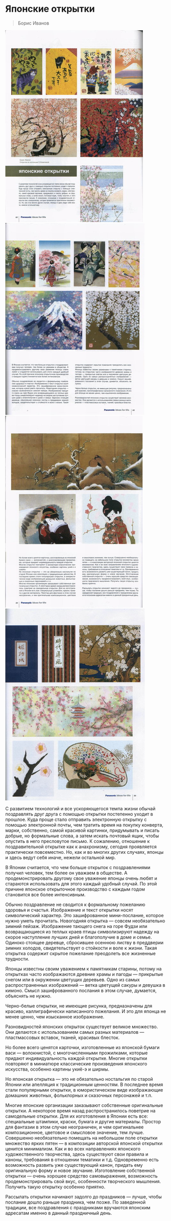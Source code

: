 # Японские открытки

> Борис Иванов

![](/assets/37.jpg)
![](/assets/38.jpg)
![](/assets/39.jpg)
![](/assets/40.jpg)

С развитием технологий и все ускоряющегося темпа жизни обычай поздравлять друг друга с помощью открытки постепенно уходит в прошлое. Куда проще стало отправить электронную открытку с помощью электронной почты, чем тратить время на покупку конверта, марки, собственно, самой красивой картинки, придумывать и писать добрые, но формальные слова, а затем искать почтовый ящик, чтобы опустить в него пресловутое письмо. К сожалению, отношение к поздравительной открытке как к анахронизму, сегодня проявляется практически повсеместно. Но, как и во многих других случаях, японцы и здесь ведут себя иначе, нежели остальной мир. 

В Японии считается, что чем больше открыток с поздравлениями получил человек, тем более он уважаем в обществе. А продемонстрировать другому свое уважение японцы очень любят и стараются использовать для этого каждый удобный случай. По этой причине японское открыточное производство с каждым годом становится все более интенсивным. 

Обычно поздравление не сводится к формальному пожеланию здоровья и счастья. Изображение и текст открытки носят символический характер. Это зашифрованное мини-послание, которое нужно уметь прочитать. Новогодняя открытка — совсем необязательно зимний пейзаж. Изображение тающего снега на горе Фудзи или возвращающиеся из теплых краев птицы символизируют надежду на скорое наступление лучших дней и благополучие в доме и семье. Одиноко стоящее деревце, сбросившее осеннюю листву в преддверии зимних холодов, свидетельствует о стойкости и воле к жизни. Такая открытка содержит скрытое пожелание преодолеть все жизненные трудности. 

Японцы известны своим уважением к памятникам старины, потому на открытках часто изображаются древние храмы и пагоды — прикрытые снегом или в окружении цветущих деревьев. Одно из самых распространенных изображений — ветка цветущей сакуры и девушка в кимоно. Смысл зашифрованного послания в этом случае, думается, объяснять не нужно. 

Черно-белые открытки, не имеющие рисунка, предназначены для красиво, каллиграфически написанного пожелания. И это для японца не менее ценно, чем изысканное изображение. 

Разновидностей японских открыток существует великое множество. Они делаются с использованием самых разных материалов — пластмассовых вставок, тканей, красивых блесток. 

Но более всего ценятся карточки, изготовленные из японской бумаги васи — волокнистой, с многочисленными прожилками, которые придают индивидуальность каждой открытке. Многие открытки повторяют в миниатюре классические произведения японского искусства, особенно картины укиё-э и ширмы. 

Но японская открытка — это не обязательно ностальгия по старой Японии или апелляция к традиционным ценностям. В последнее время стали популярными открытки, в юмористическом виде изображающие домашних животных, фольклорных и сказочных персонажей и т.п. 

Многие японские организации заказывают собственные оригинальные открытки. А некоторое время назад распространилось поветрие на самодельные открытки. Для их изготовления в Японии есть все: специальные штампики, краски, бумага и другие материалы. Простор для фантазии в этом случае неограничен, и чем оригинальнее композиционное, цветовое и смысловое значение, тем лучше. Совершенно необязательно помещать на небольшом поле открытки множество ярких пятен — в композиции авторской японской открытки ценится минимализм. Как и во всех направлениях японского художественного творчества, здесь существуют свои правила и каноны, требования в отношении тематики и т.д. Одновременно есть возможность развить уже существующий канон, придать ему оригинальную форму и новое звучание. Изготовление собственной открытки — очень хорошее средство самовыражения, возможность продемонстрировать свой вкус, особенности творческого мышления. Получить такую открытку особенно приятно. 

Рассылать открытки начинают задолго до праздников — лучше, чтобы послание дошло раньше праздника, чем позже. По заведенной традиции, все поздравления с праздниками вручаются японским адресатам именно в данный праздничный день.